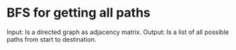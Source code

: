 # BFS for getting all paths

Input: Is a directed graph as adjacency matrix.
Output: Is a list of all possible paths from start to destination.

